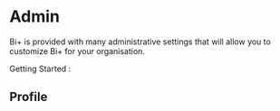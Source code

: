  # Admin

Bi+ is provided with many administrative settings that will allow you to customize Bi+ for your organisation.
 
Getting Started :
## Profile
<!--stackedit_data:
eyJoaXN0b3J5IjpbMTYyMTAyMDEwOSw0NjU3NjY4MTYsLTk3ND
Y2MDE4N119
-->